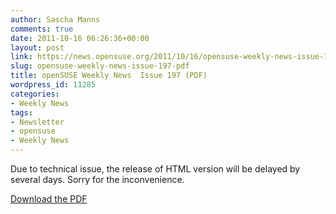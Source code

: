 ```yaml
---
author: Sascha Manns
comments: true
date: 2011-10-16 06:26:36+00:00
layout: post
link: https://news.opensuse.org/2011/10/16/opensuse-weekly-news-issue-197-pdf/
slug: opensuse-weekly-news-issue-197-pdf
title: openSUSE Weekly News  Issue 197 (PDF)
wordpress_id: 11285
categories:
- Weekly News
tags:
- Newsletter
- opensuse
- Weekly News
---
```


Due to technical issue, the release of HTML version will be delayed by several days. Sorry for the inconvenience.

[Download the PDF](//saigkill.homelinux.net/downloads/category/2-weekly-news?download=37:opensuse-weekly-news-197-pdf)
